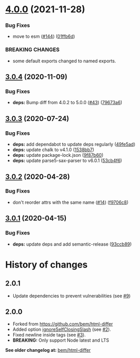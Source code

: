 # [4.0.0](https://github.com/markedjs/html-differ/compare/v3.0.4...v4.0.0) (2021-11-28)


### Bug Fixes

* move to esm ([#144](https://github.com/markedjs/html-differ/issues/144)) ([01ffb6d](https://github.com/markedjs/html-differ/commit/01ffb6df8aaa9f9672f37e11b13e3db124d934aa))


### BREAKING CHANGES

* some default exports changed to named exports.

## [3.0.4](https://github.com/markedjs/html-differ/compare/v3.0.3...v3.0.4) (2020-11-09)


### Bug Fixes

* **deps:** Bump diff from 4.0.2 to 5.0.0 ([#43](https://github.com/markedjs/html-differ/issues/43)) ([79673a6](https://github.com/markedjs/html-differ/commit/79673a6c6fe09ee96e17c66b4b670bc97075e207))

## [3.0.3](https://github.com/markedjs/html-differ/compare/v3.0.2...v3.0.3) (2020-07-24)


### Bug Fixes

* **deps:** add dependabot to update deps regularly ([49fe5ad](https://github.com/markedjs/html-differ/commit/49fe5ad082a02a1cb3e7c0547e6ccda21c9916b5))
* **deps:** update chalk to v4.1.0 ([1538bb7](https://github.com/markedjs/html-differ/commit/1538bb7e8c3f1a6d3d547ddbf1c0ecbe4f50b1fa))
* **deps:** update package-lock.json ([9f87b60](https://github.com/markedjs/html-differ/commit/9f87b60bf79b4cc8d3a4a78ef9b194d6f6013d0f))
* **deps:** update parse5-sax-parser to v6.0.1 ([53cb4f6](https://github.com/markedjs/html-differ/commit/53cb4f67c90d7669dd58e4311d1b432145d62c7c))

## [3.0.2](https://github.com/markedjs/html-differ/compare/v3.0.1...v3.0.2) (2020-04-28)


### Bug Fixes

* don't reorder attrs with the same name ([#14](https://github.com/markedjs/html-differ/issues/14)) ([f9706c8](https://github.com/markedjs/html-differ/commit/f9706c8705ea08987248df2059f97e60d0d5beaa))

## [3.0.1](https://github.com/markedjs/html-differ/compare/v3.0.0...v3.0.1) (2020-04-15)


### Bug Fixes

* **deps:** update deps and add semantic-release ([93ccb89](https://github.com/markedjs/html-differ/commit/93ccb893d5642bed48a06df5adad5d1c46b9226d))

History of changes
==================

2.0.1
-----

*   Update dependencies to prevent vulnerabilities (see [#9](https://github.com/markedjs/html-differ/pull/9))

2.0.0
-----

*   Forked from https://github.com/bem/html-differ
*   Added option [ignoreSelfClosingSlash](https://github.com/markedjs/html-differ/tree/v2.0.0#ignoreSelfClosingSlash-boolean) (see [#2](https://github.com/markedjs/html-differ/pull/2)).
*   Fixed newline inside tags (see [#3](https://github.com/markedjs/html-differ/pull/3)).
*   **BREAKING:** Only support Node latest and LTS

**See older changelog at:** [bem/html-differ](https://github.com/bem/html-differ/blob/master/CHANGELOG.md)

